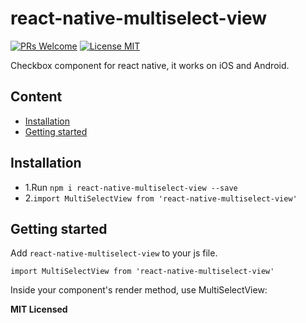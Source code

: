 # react-native-multiselect-view
<!-- 
[ ![release](https://img.shields.io/badge/release-v1.0.3-blue.svg?maxAge=2592000?style=flat-square)](https://github.com/bgoyal2222/react-native-multiselect-view/releases)
[ ![NPM version](https://img.shields.io/badge/npm%20package-v1.0.3-green.svg?style=flat)](https://www.npmjs.com/package/react-native-multiselect-view) -->
[ ![PRs Welcome](https://img.shields.io/badge/PRs-Welcome-brightgreen.svg)](https://github.com/bgoyal2222/react-native-multiselect-view/pulls)
[![License MIT](http://img.shields.io/badge/license-MIT-orange.svg?style=flat)](https://github.com/bgoyal2222/react-native-multiselect-view/blob/master/LICENSE)



Checkbox component for react native, it works on iOS and Android.

## Content
<!-- - [Demo](#demo) -->
- [Installation](#installation)
- [Getting started](#getting-started)
<!-- - [API](#api) -->

<!-- ## Demo  

![Screenshots](https://github.com/bgoyal2222/react-native-checkbox-component/blob/master/Screenshot/react-native-custom-check-box.gif) -->

## Installation

* 1.Run `npm i react-native-multiselect-view --save`
* 2.`import MultiSelectView from 'react-native-multiselect-view'`  


## Getting started  

Add `react-native-multiselect-view` to your js file.   

`import MultiSelectView from 'react-native-multiselect-view'`  

Inside your component's render method, use MultiSelectView:   


<!-- ### Basic usage  

```javascript
<CheckBox
    style={{flex: 1, padding: 10}}
    onClick={()=>this.onClick(data)}
    isChecked={data.checked}
    leftText={leftText}
/>;
```

### Custom CheckBox   

```javascript
renderCheckBox(data) {
    var leftText = data.name;
    return (
    <CheckBox
        style={{flex: 1, padding: 10}}
        onClick={()=>this.onClick(data)}
        isChecked={data.checked}
        leftText={leftText}
        checkedComponent={<Text>1</Text>}
        unCheckedComponent={<Text>0</Text>}
    />);
}
```

## API


Props              | Type     | Optional | Default     | Description
----------------- | -------- | -------- | ----------- | -----------
style  | ViewPropTypes.style  | true |   |   Custom style checkbox
leftText | PropTypes.string |true |   | Custom left Text
leftTextStyle  |  Text.propTypes.style | true |  | Custom left Text style
rightText | PropTypes.string |true |   | Custom right Text
rightTextView | PropTypes.element | true |   | Custom right TextView
rightTextStyle  | Text.propTypes.style | true |  | Custom right Text style
checkedComponent  |  PropTypes.element  | true  | Icon | Custom  checked Component
unCheckedComponent  |  PropTypes.element  | true  |  Icon  | Custom  unchecked Component
isChecked  |  PropTypes.bool |  false  |  false  | checkbox checked state
onClick   |  PropTypes.func |  false  |  | callback  function
index | PropTypes.number |false| |key to return in onClick callback
disabled  |  PropTypes.bool            | true  |  false | Disable the checkbox button
checkBoxColor | PropTypes.string | true |   | Tint color of the checkbox image (this props is for both checked and unchecked state)
checkedCheckBoxColor | PropTypes.string | true |   | Tint color of the checked state checkbox image (this prop will override value of `checkBoxColor` for checked state)
uncheckedCheckBoxColor | PropTypes.string | true |   | Tint color of the unchecked state checkbox image (this prop will override value of `checkBoxColor` for unchecked state) -->




**MIT Licensed**
